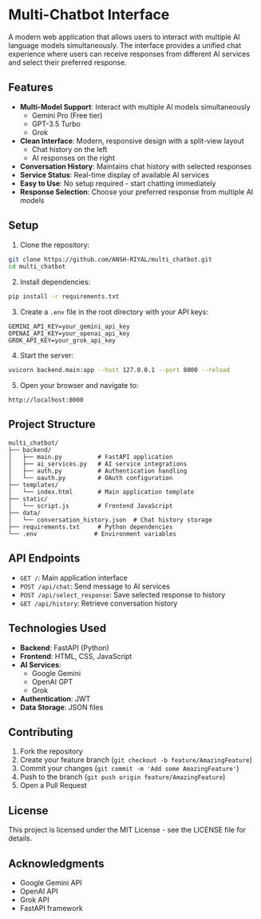 # Multi-Chatbot Interface

A modern web application that allows users to interact with multiple AI language models simultaneously. The interface provides a unified chat experience where users can receive responses from different AI services and select their preferred response.

## Features

- **Multi-Model Support**: Interact with multiple AI models simultaneously
  - Gemini Pro (Free tier)
  - GPT-3.5 Turbo
  - Grok
- **Clean Interface**: Modern, responsive design with a split-view layout
  - Chat history on the left
  - AI responses on the right
- **Conversation History**: Maintains chat history with selected responses
- **Service Status**: Real-time display of available AI services
- **Easy to Use**: No setup required - start chatting immediately
- **Response Selection**: Choose your preferred response from multiple AI models

## Setup

1. Clone the repository:
```bash
git clone https://github.com/ANSH-RIYAL/multi_chatbot.git
cd multi_chatbot
```

2. Install dependencies:
```bash
pip install -r requirements.txt
```

3. Create a `.env` file in the root directory with your API keys:
```env
GEMINI_API_KEY=your_gemini_api_key
OPENAI_API_KEY=your_openai_api_key
GROK_API_KEY=your_grok_api_key
```

4. Start the server:
```bash
uvicorn backend.main:app --host 127.0.0.1 --port 8000 --reload
```

5. Open your browser and navigate to:
```
http://localhost:8000
```

## Project Structure

```
multi_chatbot/
├── backend/
│   ├── main.py          # FastAPI application
│   ├── ai_services.py   # AI service integrations
│   ├── auth.py          # Authentication handling
│   └── oauth.py         # OAuth configuration
├── templates/
│   └── index.html       # Main application template
├── static/
│   └── script.js        # Frontend JavaScript
├── data/
│   └── conversation_history.json  # Chat history storage
├── requirements.txt     # Python dependencies
└── .env                # Environment variables
```

## API Endpoints

- `GET /`: Main application interface
- `POST /api/chat`: Send message to AI services
- `POST /api/select_response`: Save selected response to history
- `GET /api/history`: Retrieve conversation history

## Technologies Used

- **Backend**: FastAPI (Python)
- **Frontend**: HTML, CSS, JavaScript
- **AI Services**: 
  - Google Gemini
  - OpenAI GPT
  - Grok
- **Authentication**: JWT
- **Data Storage**: JSON files

## Contributing

1. Fork the repository
2. Create your feature branch (`git checkout -b feature/AmazingFeature`)
3. Commit your changes (`git commit -m 'Add some AmazingFeature'`)
4. Push to the branch (`git push origin feature/AmazingFeature`)
5. Open a Pull Request

## License

This project is licensed under the MIT License - see the LICENSE file for details.

## Acknowledgments

- Google Gemini API
- OpenAI API
- Grok API
- FastAPI framework
